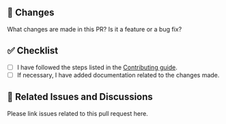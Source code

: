 ## 🎯 Changes

What changes are made in this PR? Is it a feature or a bug fix?

## ✅ Checklist

- [ ] I have followed the steps listed in the [Contributing guide](/CONTRIBUTING.md).
- [ ] If necessary, I have added documentation related to the changes made.

## 🪪 Related Issues and Discussions

Please link issues related to this pull request here.